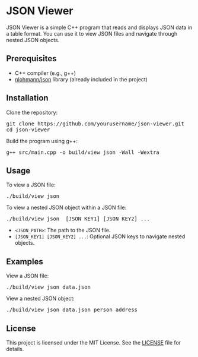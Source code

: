 # JSON Viewer

JSON Viewer is a simple C++ program that reads and displays JSON data in a table format. You can use it to view JSON files and navigate through nested JSON objects.

## Prerequisites

- C++ compiler (e.g., g++)
- [nlohmann/json](https://github.com/nlohmann/json) library (already included in the project)

## Installation

Clone the repository:

<pre>
git clone https://github.com/yourusername/json-viewer.git
cd json-viewer
</pre>

Build the program using g++:

<pre>
g++ src/main.cpp -o build/view_json -Wall -Wextra
</pre>

## Usage

To view a JSON file:

<pre>
./build/view_json <JSON_PATH>
</pre>

To view a nested JSON object within a JSON file:

<pre>
./build/view_json <JSON_PATH> [JSON_KEY1] [JSON_KEY2] ...
</pre>

- `<JSON_PATH>`: The path to the JSON file.
- `[JSON_KEY1] [JSON_KEY2] ...`: Optional JSON keys to navigate nested objects.

## Examples

View a JSON file:

<pre>
./build/view_json data.json
</pre>

View a nested JSON object:

<pre>
./build/view_json data.json person address
</pre>

## License

This project is licensed under the MIT License. See the [LICENSE](LICENSE) file for details.
